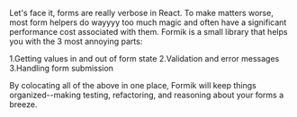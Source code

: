 Let's face it, forms are really verbose in React. To make matters worse, most form helpers do wayyyy too much magic and often have a significant performance cost associated with them. Formik is a small library that helps you with the 3 most annoying parts:

1.Getting values in and out of form state
2.Validation and error messages
3.Handling form submission

By colocating all of the above in one place, Formik will keep things organized--making testing, refactoring, and reasoning about your forms a breeze.